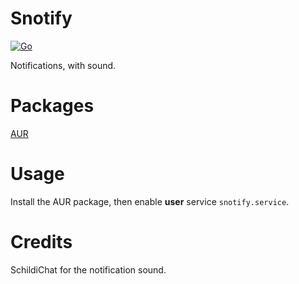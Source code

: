 # Snotify

[![Go](https://github.com/Kimiblock/snotify/actions/workflows/go.yml/badge.svg)](https://github.com/Kimiblock/snotify/actions/workflows/go.yml)

Notifications, with sound.

# Packages

[AUR](https://aur.archlinux.org/packages/snotify-git)

# Usage

Install the AUR package, then enable **user** service `snotify.service`.

# Credits

SchildiChat for the notification sound.
